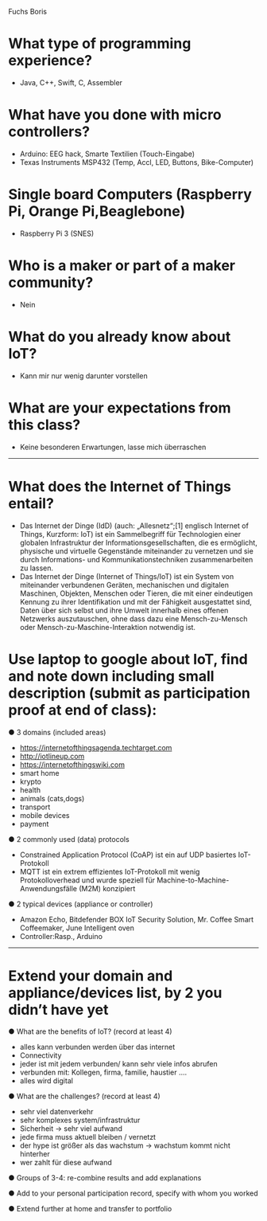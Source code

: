 ﻿Fuchs Boris

# What type of programming experience?
* Java, C++, Swift, C, Assembler

# What have you done with micro controllers?
* Arduino: EEG hack, Smarte Textilien (Touch-Eingabe)
* Texas Instruments MSP432 (Temp, Accl, LED, Buttons, Bike-Computer)

# Single board Computers (Raspberry Pi, Orange Pi,Beaglebone)
* Raspberry Pi 3 (SNES)

# Who is a maker or part of a maker community?
* Nein

# What do you already know about IoT?
* Kann mir nur wenig darunter vorstellen

# What are your expectations from this class?
* Keine besonderen Erwartungen, lasse mich überraschen

------------------------------------------------------------------------------------------------------------

# What does the Internet of Things entail?
* Das Internet der Dinge (IdD) (auch: „Allesnetz“;[1] englisch Internet of Things, Kurzform: IoT) ist ein Sammelbegriff für Technologien einer globalen Infrastruktur der Informationsgesellschaften, die es ermöglicht, physische und virtuelle Gegenstände miteinander zu vernetzen und sie durch Informations- und Kommunikationstechniken zusammenarbeiten zu lassen.
* Das Internet der Dinge (Internet of Things/IoT) ist ein System von miteinander verbundenen Geräten, mechanischen und digitalen Maschinen, Objekten, Menschen oder Tieren, die mit einer eindeutigen Kennung zu ihrer Identifikation und mit der Fähigkeit ausgestattet sind, Daten über sich selbst und ihre Umwelt innerhalb eines offenen Netzwerks auszutauschen, ohne dass dazu eine Mensch-zu-Mensch oder Mensch-zu-Maschine-Interaktion notwendig ist.


# Use laptop to google about IoT, find and note down including small description (submit as participation proof at end of class):
● 3 domains (included areas) 
* https://internetofthingsagenda.techtarget.com
* http://iotlineup.com
* https://internetofthingswiki.com
* smart home
* krypto
* health
* animals  (cats,dogs)
* transport
* mobile devices
* payment

● 2 commonly used (data) protocols
* Constrained Application Protocol (CoAP) ist ein auf UDP basiertes IoT-Protokoll
* MQTT ist ein extrem effizientes IoT-Protokoll mit wenig Protokolloverhead und wurde speziell für Machine-to-Machine-Anwendungsfälle (M2M) konzipiert

● 2 typical devices (appliance or controller)
* Amazon Echo, Bitdefender BOX IoT Security Solution, Mr. Coffee Smart Coffeemaker, June Intelligent oven
* Controller:Rasp., Arduino

------------------------------------------------------------------------------------------------------------

# Extend your domain and appliance/devices list, by 2 you didn’t have yet

● What are the benefits of IoT? (record at least 4)
* alles kann verbunden werden über das internet
* Connectivity
* jeder ist mit jedem verbunden/ kann sehr viele infos abrufen
* verbunden mit: Kollegen, firma, familie, haustier ....
* alles wird digital

● What are the challenges? (record at least 4)
* sehr viel datenverkehr
* sehr komplexes system/infrastruktur
* Sicherheit -> sehr viel aufwand
* jede firma muss aktuell bleiben / vernetzt
* der hype ist größer als das wachstum -> wachstum kommt nicht hinterher
* wer zahlt für diese aufwand

● Groups of 3-4: re-combine results and add explanations

● Add to your personal participation record, specify with whom you worked

● Extend further at home and transfer to portfolio

